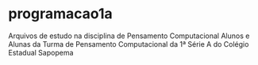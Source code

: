 # programacao1a
Arquivos de estudo na disciplina de Pensamento Computacional  Alunos e Alunas da Turma de Pensamento Computacional da 1ª Série A do Colégio Estadual Sapopema
